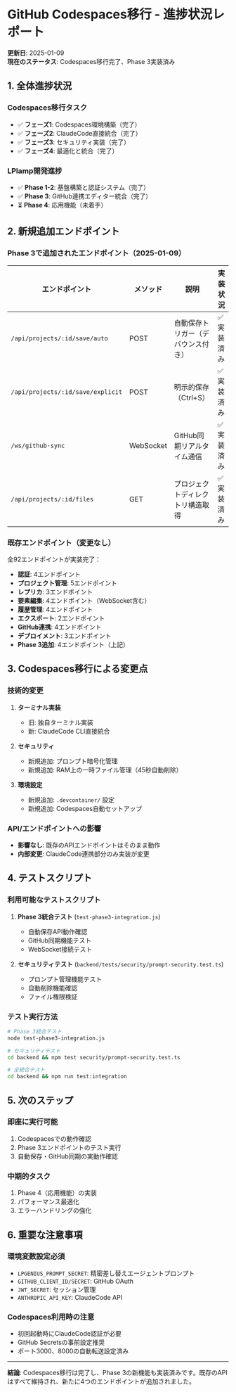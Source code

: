 # GitHub Codespaces移行 - 進捗状況レポート

**更新日**: 2025-01-09  
**現在のステータス**: Codespaces移行完了、Phase 3実装済み

## 1. 全体進捗状況

### Codespaces移行タスク
- ✅ **フェーズ1**: Codespaces環境構築（完了）
- ✅ **フェーズ2**: ClaudeCode直接統合（完了）
- ✅ **フェーズ3**: セキュリティ実装（完了）
- ✅ **フェーズ4**: 最適化と統合（完了）

### LPlamp開発進捗
- ✅ **Phase 1-2**: 基盤構築と認証システム（完了）
- ✅ **Phase 3**: GitHub連携エディター統合（完了）
- ⏳ **Phase 4**: 応用機能（未着手）

## 2. 新規追加エンドポイント

### Phase 3で追加されたエンドポイント（2025-01-09）

| エンドポイント | メソッド | 説明 | 実装状況 |
|--------------|---------|------|---------|
| `/api/projects/:id/save/auto` | POST | 自動保存トリガー（デバウンス付き） | ✅ 実装済み |
| `/api/projects/:id/save/explicit` | POST | 明示的保存（Ctrl+S） | ✅ 実装済み |
| `/ws/github-sync` | WebSocket | GitHub同期リアルタイム通信 | ✅ 実装済み |
| `/api/projects/:id/files` | GET | プロジェクトディレクトリ構造取得 | ✅ 実装済み |

### 既存エンドポイント（変更なし）

全92エンドポイントが実装完了：
- **認証**: 4エンドポイント
- **プロジェクト管理**: 5エンドポイント
- **レプリカ**: 3エンドポイント
- **要素編集**: 4エンドポイント（WebSocket含む）
- **履歴管理**: 4エンドポイント
- **エクスポート**: 2エンドポイント
- **GitHub連携**: 4エンドポイント
- **デプロイメント**: 3エンドポイント
- **Phase 3追加**: 4エンドポイント（上記）

## 3. Codespaces移行による変更点

### 技術的変更
1. **ターミナル実装**
   - 旧: 独自ターミナル実装
   - 新: ClaudeCode CLI直接統合

2. **セキュリティ**
   - 新規追加: プロンプト暗号化管理
   - 新規追加: RAM上の一時ファイル管理（45秒自動削除）

3. **環境設定**
   - 新規追加: `.devcontainer/` 設定
   - 新規追加: Codespaces自動セットアップ

### API/エンドポイントへの影響
- **影響なし**: 既存のAPIエンドポイントはそのまま動作
- **内部変更**: ClaudeCode連携部分のみ実装が変更

## 4. テストスクリプト

### 利用可能なテストスクリプト

1. **Phase 3統合テスト** (`test-phase3-integration.js`)
   - 自動保存API動作確認
   - GitHub同期機能テスト
   - WebSocket接続テスト

2. **セキュリティテスト** (`backend/tests/security/prompt-security.test.ts`)
   - プロンプト管理機能テスト
   - 自動削除機能確認
   - ファイル権限検証

### テスト実行方法

```bash
# Phase 3統合テスト
node test-phase3-integration.js

# セキュリティテスト
cd backend && npm test security/prompt-security.test.ts

# 全統合テスト
cd backend && npm run test:integration
```

## 5. 次のステップ

### 即座に実行可能
1. Codespacesでの動作確認
2. Phase 3エンドポイントのテスト実行
3. 自動保存・GitHub同期の実動作確認

### 中期的タスク
1. Phase 4（応用機能）の実装
2. パフォーマンス最適化
3. エラーハンドリングの強化

## 6. 重要な注意事項

### 環境変数設定必須
- `LPGENIUS_PROMPT_SECRET`: 精密差し替えエージェントプロンプト
- `GITHUB_CLIENT_ID/SECRET`: GitHub OAuth
- `JWT_SECRET`: セッション管理
- `ANTHROPIC_API_KEY`: ClaudeCode API

### Codespaces利用時の注意
- 初回起動時にClaudeCode認証が必要
- GitHub Secretsの事前設定推奨
- ポート3000、8000の自動転送設定済み

---

**結論**: Codespaces移行は完了し、Phase 3の新機能も実装済みです。既存のAPIはすべて維持され、新たに4つのエンドポイントが追加されました。